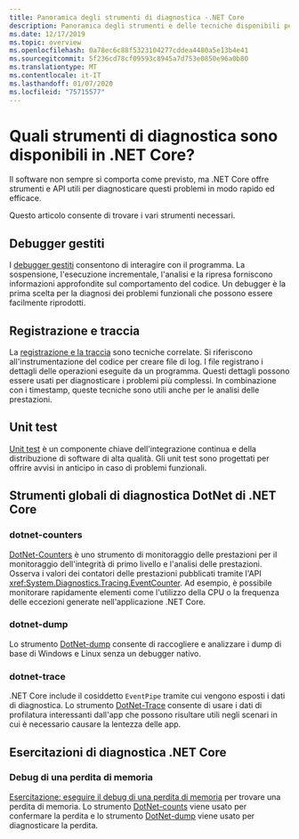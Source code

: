 ```yaml
---
title: Panoramica degli strumenti di diagnostica -.NET Core
description: Panoramica degli strumenti e delle tecniche disponibili per la diagnosi delle applicazioni .NET Core.
ms.date: 12/17/2019
ms.topic: overview
ms.openlocfilehash: 0a78ec6c88f5323104277cddea4480a5e13b4e41
ms.sourcegitcommit: 5f236cd78cf09593c8945a7d753e0850e96a0b80
ms.translationtype: MT
ms.contentlocale: it-IT
ms.lasthandoff: 01/07/2020
ms.locfileid: "75715577"
---
```

# <a name="what-diagnostic-tools-are-available-in-net-core"></a>Quali strumenti di diagnostica sono disponibili in .NET Core?

Il software non sempre si comporta come previsto, ma .NET Core offre strumenti e API utili per diagnosticare questi problemi in modo rapido ed efficace.

Questo articolo consente di trovare i vari strumenti necessari.

## <a name="managed-debuggers"></a>Debugger gestiti

I [debugger gestiti](managed-debuggers.md) consentono di interagire con il programma. La sospensione, l'esecuzione incrementale, l'analisi e la ripresa forniscono informazioni approfondite sul comportamento del codice. Un debugger è la prima scelta per la diagnosi dei problemi funzionali che possono essere facilmente riprodotti.

## <a name="logging-and-tracing"></a>Registrazione e traccia

La [registrazione e la traccia](logging-tracing.md) sono tecniche correlate. Si riferiscono all'instrumentazione del codice per creare file di log. I file registrano i dettagli delle operazioni eseguite da un programma. Questi dettagli possono essere usati per diagnosticare i problemi più complessi. In combinazione con i timestamp, queste tecniche sono utili anche per le analisi delle prestazioni.

## <a name="unit-testing"></a>Unit test

[Unit test](../testing/index.md) è un componente chiave dell'integrazione continua e della distribuzione di software di alta qualità. Gli unit test sono progettati per offrire avvisi in anticipo in caso di problemi funzionali.

## <a name="net-core-dotnet-diagnostic-global-tools"></a>Strumenti globali di diagnostica DotNet di .NET Core

### <a name="dotnet-counters"></a>dotnet-counters

[DotNet-Counters](dotnet-counters.md) è uno strumento di monitoraggio delle prestazioni per il monitoraggio dell'integrità di primo livello e l'analisi delle prestazioni. Osserva i valori dei contatori delle prestazioni pubblicati tramite l'API <xref:System.Diagnostics.Tracing.EventCounter>. Ad esempio, è possibile monitorare rapidamente elementi come l'utilizzo della CPU o la frequenza delle eccezioni generate nell'applicazione .NET Core.

### <a name="dotnet-dump"></a>dotnet-dump

Lo strumento [DotNet-dump](dotnet-dump.md) consente di raccogliere e analizzare i dump di base di Windows e Linux senza un debugger nativo.

### <a name="dotnet-trace"></a>dotnet-trace

.NET Core include il cosiddetto `EventPipe` tramite cui vengono esposti i dati di diagnostica. Lo strumento [DotNet-Trace](dotnet-trace.md) consente di usare i dati di profilatura interessanti dall'app che possono risultare utili negli scenari in cui è necessario causare la lentezza delle app.

## <a name="net-core-diagnostics-tutorials"></a>Esercitazioni di diagnostica .NET Core

### <a name="debug-a-memory-leak"></a>Debug di una perdita di memoria

[Esercitazione: eseguire il debug di una perdita di memoria](debug-memory-leak.md) per trovare una perdita di memoria. Lo strumento [DotNet-counts](dotnet-counters.md) viene usato per confermare la perdita e lo strumento [DotNet-dump](dotnet-dump.md) viene usato per diagnosticare la perdita.
